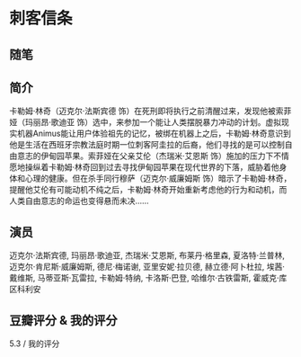 # 刺客信条

## 随笔

## 简介

卡勒姆·林奇（迈克尔·法斯宾德 饰）在死刑即将执行之前清醒过来，发现他被索菲娅（玛丽昂·歌迪亚 饰）选中，来参加一个能让人类摆脱暴力冲动的计划。虚拟现实机器Animus能让用户体验祖先的记忆，被绑在机器上之后，卡勒姆·林奇意识到他是生活在西班牙宗教法庭时期一位刺客阿圭拉的后裔，他们寻找的是可以控制自由意志的伊甸园苹果。索菲娅在父亲艾伦（杰瑞米·艾恩斯 饰）施加的压力下不情愿地操纵着卡勒姆·林奇回到过去寻找伊甸园苹果在现代世界的下落，威胁着他身体和心理的健康。但在杀手同行穆萨（迈克尔·威廉姆斯 饰）暗示了卡勒姆·林奇，提醒他艾伦有可能动机不纯之后，卡勒姆·林奇开始重新考虑他的行为和动机，而人类自由意志的命运也变得悬而未决……

## 演员

迈克尔·法斯宾德, 玛丽昂·歌迪亚, 杰瑞米·艾恩斯, 布莱丹·格里森, 夏洛特·兰普林, 迈克尔·肯尼斯·威廉姆斯, 德尼·梅诺谢, 亚里安妮·拉贝德, 赫立德·阿卜杜拉, 埃茜·戴维斯, 马蒂亚斯·瓦雷拉, 卡勒姆·特纳, 卡洛斯·巴登, 哈维尔·古铁雷斯, 霍威克·库区科利安

## 豆瓣评分 & 我的评分

5.3 / 我的评分
